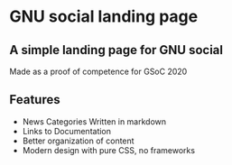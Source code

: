 # GNU social landing page
## A simple landing page for GNU social
Made as a proof of competence for GSoC 2020

## Features
* News
  Categories
  Written in markdown
* Links to Documentation
* Better organization of content
* Modern design with pure CSS, no frameworks

